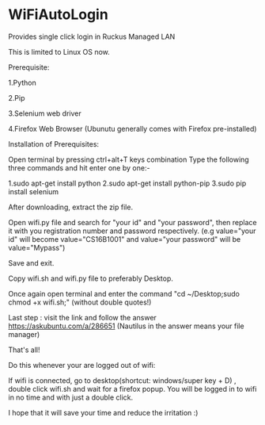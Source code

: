 # WiFiAutoLogin
Provides single click login in Ruckus Managed LAN 

This is limited to Linux OS now.

Prerequisite:

1.Python

2.Pip

3.Selenium web driver

4.Firefox Web Browser (Ubunutu generally comes with Firefox pre-installed)

Installation of Prerequisites:

Open terminal by pressing ctrl+alt+T keys combination
Type the following three commands and hit enter one by one:-

1.sudo apt-get install python
2.sudo apt-get install python-pip
3.sudo pip install selenium

After downloading, extract the zip file.

Open wifi.py file and search for "your id" and "your password", then replace it with you registration number and password respectively. (e.g value="your id" will become value="CS16B1001" and value="your password" will be value="Mypass")

Save and exit.

Copy wifi.sh and wifi.py file to preferably Desktop.

Once again open terminal and enter the command "cd ~/Desktop;sudo chmod +x wifi.sh;"    (without double quotes!)

Last step :
visit the link and follow the answer https://askubuntu.com/a/286651   (Nautilus in the answer means your file manager)

That's all!

Do this whenever your are logged out of wifi:

If wifi is connected, go to desktop(shortcut: windows/super key + D) , double click wifi.sh and wait for a firefox popup.
You will be logged in to wifi in no time and with just a double click.


I hope that it will save your time and reduce the irritation :)

